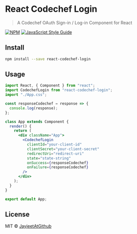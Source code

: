 # React Codechef Login

> A Codechef OAuth Sign-in / Log-in Component for React

[![NPM](https://img.shields.io/npm/v/react-codechef-login.svg)](https://www.npmjs.com/package/react-codechef-login) [![JavaScript Style Guide](https://img.shields.io/badge/code_style-standard-brightgreen.svg)](https://standardjs.com)

## Install

```bash
npm install --save react-codechef-login
```

## Usage

```jsx
import React, { Component } from "react";
import CodechefLogin from "react-codechef-login";
import "./App.css";

const responseCodechef = response => {
  console.log(response);
};

class App extends Component {
  render() {
    return (
      <div className="App">
        <CodechefLogin
          clientId="your-client-id"
          clientSecret="your-client-secret"
          redirectUri="redirect-uri"
          state="state-string"
          onSuccess={responseCodechef}
          onFailure={responseCodechef}
        />
      </div>
    );
  }
}

export default App;
```

## License

MIT © [JayjeetAtGithub](https://github.com/JayjeetAtGithub)
